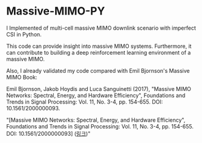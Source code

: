 # Massive-MIMO-PY

I Implemented of multi-cell massive MIMO downlink scenario with imperfect CSI in Python.

This code can provide insight into massive MIMO systems. Furthermore, it can contribute to building a deep reinforcement learning environment of a massive MIMO.

Also, I already validated my code compared with Emil Bjornson's Massive MIMO Book:

Emil Bjornson, Jakob Hoydis and Luca Sanguinetti (2017), "Massive MIMO Networks: Spectral, Energy, and Hardware Efficiency", Foundations and Trends in Signal Processing: Vol. 11, No. 3-4, pp. 154-655. DOI: 10.1561/2000000093.

"[Massive MIMO Networks: Spectral, Energy, and Hardware Efficiency", Foundations and Trends in Signal Processing: Vol. 11, No. 3-4, pp. 154-655. DOI: 10.1561/2000000093] ([링크](https://www.massivemimobook.com/))"
